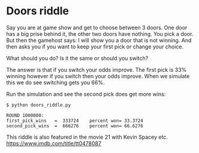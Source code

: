 # Doors riddle

Say you are at game show and get to choose between 3 doors.
One door has a big prise behind it, the other two doors have nothing.
You pick a door. But then the gamehost says: I will show you a door
that is not winning. And then asks you if you want to keep your first pick
or change your choice.

What should you do? Is it the same or should you switch?

The answer is that if you switch your odds improve. The first pick is 33%
winning however if you switch then your odds improve.
When we simulate this we do see switching gets you 66%.

Run the simulation and see the second pick does get more wins:

```
$ python doors_riddle.py

ROUND 1000000:
first_pick_wins   =  333724    percent won= 33.3724
second_pick_wins  =  666276    percent won= 66.6276

```

This riddle is also featured in the movie 21 with Kevin Spacey etc.
https://www.imdb.com/title/tt0478087
